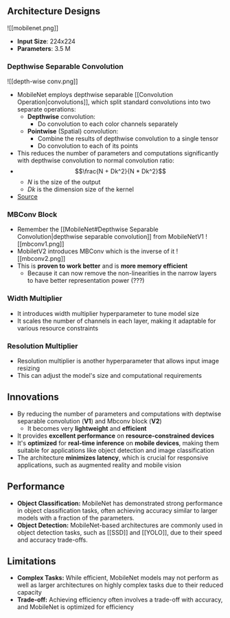 ## Architecture Designs
![[mobilenet.png]]
- **Input Size**: 224x224
- **Parameters**: 3.5 M
### Depthwise Separable Convolution 
![[depth-wise conv.png]]
- MobileNet employs depthwise separable [[Convolution Operation|convolutions]], which split standard convolutions into two separate operations:
	- **Depthwise** convolution:
		- Do convolution to each color channels separately
	- **Pointwise** (Spatial) convolution:
		- Combine the results of depthwise convolution to a single tensor
		- Do convolution to each of its points
- This reduces the number of parameters and computations significantly with depthwise convolution to normal convolution ratio:
- $$\frac{N + Dk^2}{N * Dk^2}$$
	- $N$ is the size of the output
	- $Dk$ is the dimension size of the kernel
- [Source](https://medium.com/@godeep48/an-overview-on-mobilenet-an-efficient-mobile-vision-cnn-f301141db94d)
### MBConv Block
- Remember the [[MobileNet#Depthwise Separable Convolution|depthwise separable convolution]] from MobileNetV1
	![[mbconv1.png]]
- MobiletV2 introduces MBConv which is the inverse of it
	![[mbconv2.png]]
- This is **proven to work better** and is **more memory efficient**
	- Because it can now remove the non-linearities in the narrow layers to have better representation power (???)
### Width Multiplier
- It introduces width multiplier hyperparameter to tune model size
- It scales the number of channels in each layer, making it adaptable for various resource constraints
### Resolution Multiplier
- Resolution multiplier is another hyperparameter that allows input image resizing
- This can adjust the model's size and computational requirements
## Innovations
- By reducing the number of parameters and computations with deptwise separable convolution (**V1**) and Mbconv block (**V2**)
	- It becomes very **lightweight** and **efficient** 
- It provides **excellent performance** on **resource-constrained devices**
- It's **optimized** for **real-time inference** on **mobile devices**, making them suitable for applications like object detection and image classification
- The architecture **minimizes latency**, which is crucial for responsive applications, such as augmented reality and mobile vision
## Performance
- **Object Classification:** MobileNet has demonstrated strong performance in object classification tasks, often achieving accuracy similar to larger models with a fraction of the parameters.
- **Object Detection:** MobileNet-based architectures are commonly used in object detection tasks, such as [[SSD]] and [[YOLO]], due to their speed and accuracy trade-offs.
## Limitations
- **Complex Tasks:** While efficient, MobileNet models may not perform as well as larger architectures on highly complex tasks due to their reduced capacity
- **Trade-off:** Achieving efficiency often involves a trade-off with accuracy, and MobileNet is optimized for efficiency